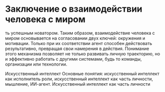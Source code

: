 # Заключение о взаимодействии человека с миром

ть успешным новатором.
Таким образом, взаимодействие человека с миром основывается на согласовании двух ключей: окружения и мотивации. Только при их соответствии агент способен действовать результативно, превращая свои намерения в действия. Понимание этого механизма позволяет не только развивать личную траекторию, но и эффективно работать с другими системами, будь то команды, организации или технологии.



Искусственный интеллект
Основные понятия: искусственный интеллект как исполнитель роли, искусственный интеллект как часть личности, мышление, ИИ-агент.
Искусственный интеллект как часть личности
